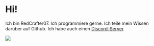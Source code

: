 <h1>Hi!</h1>

<p>Ich bin RedCrafter07. Ich programmiere gerne. Ich teile mein Wissen darüber auf Github. Ich habe auch einen <a href="https://redcrafter07.de/discord"> Discord-Server</a>.</p>

<img src="https://redcrafter07.de/files/RedCrafter07.png">
